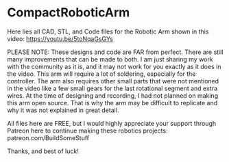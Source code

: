 # CompactRoboticArm

Here lies all CAD, STL, and Code files for the Robotic Arm shown in this video: https://youtu.be/5toNqaGsGYs

PLEASE NOTE: These designs and code are FAR from perfect. There are still many improvements that can be made to both. I am just sharing my work with the community as it is, and it may not work for you exactly as it does in the video. This arm will require a lot of soldering, especially for the controller. The arm also requires other small parts that were not mentioned in the video like a few small gears for the last rotational segment and extra wires. At the time of designing and recording, I had not planned on making this arm open source. That is why the arm may be difficult to replicate and why it was not explained in great detail. 

All files here are FREE, but I would highly appreciate your support through Patreon here to continue making these robotics projects: patreon.com/BuildSomeStuff

Thanks, and best of luck!
